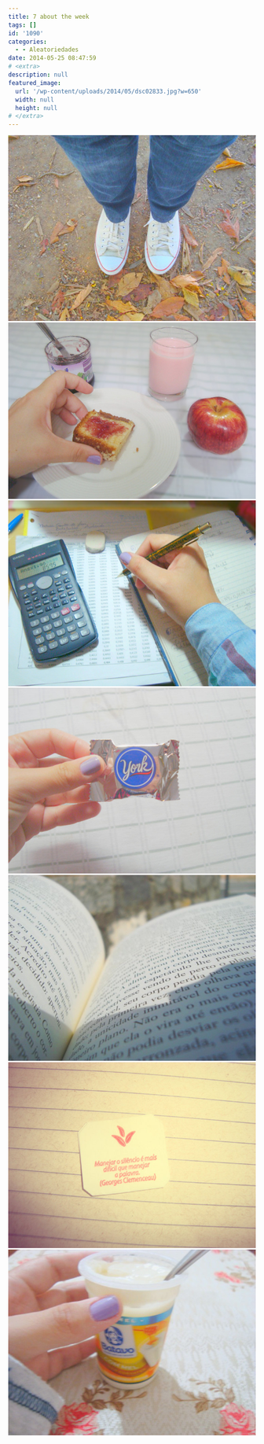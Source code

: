 ```yaml
---
title: 7 about the week
tags: []
id: '1090'
categories:
  - - Aleatoriedades
date: 2014-05-25 08:47:59
# <extra>
description: null
featured_image: 
  url: '/wp-content/uploads/2014/05/dsc02833.jpg?w=650'
  width: null
  height: null
# </extra>
---
```


[![Image](/wp-content/uploads/2014/05/dsc02833.jpg?w=650)](/wp-content/uploads/2014/05/dsc02833.jpg) [![Image](/wp-content/uploads/2014/05/dsc02853.jpg?w=650)](/wp-content/uploads/2014/05/dsc02853.jpg) [![Image](/wp-content/uploads/2014/05/dsc02851.jpg?w=650)](/wp-content/uploads/2014/05/dsc02851.jpg) [![Image](/wp-content/uploads/2014/05/dsc02847.jpg?w=650)](/wp-content/uploads/2014/05/dsc02847.jpg) [![Image](/wp-content/uploads/2014/05/dsc02860.jpg?w=650)](/wp-content/uploads/2014/05/dsc02860.jpg) [![Image](/wp-content/uploads/2014/05/dsc028401.jpg?w=650)](/wp-content/uploads/2014/05/dsc028401.jpg) [![Image](/wp-content/uploads/2014/05/dsc02844.jpg?w=650)](/wp-content/uploads/2014/05/dsc02844.jpg)
